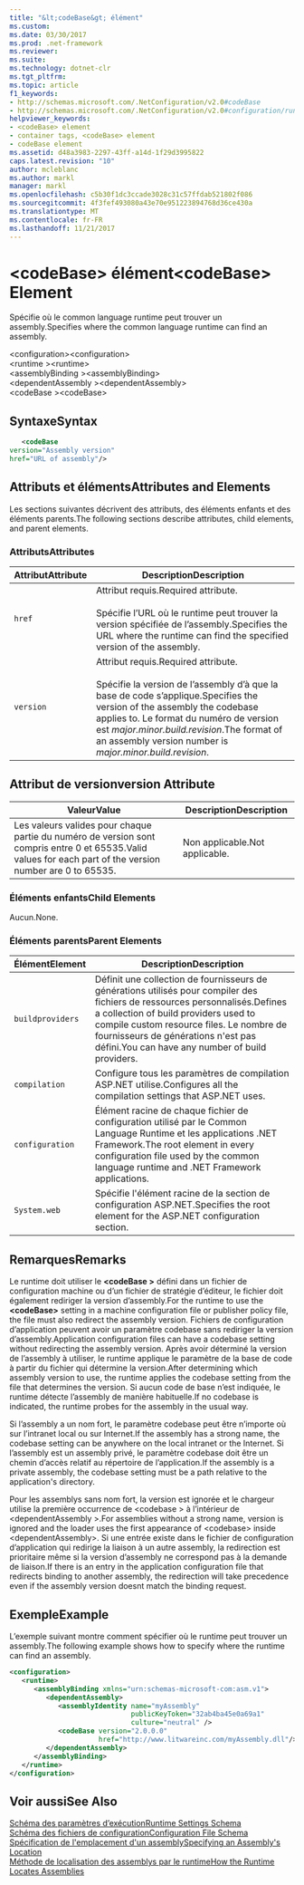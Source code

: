 ```yaml
---
title: "&lt;codeBase&gt; élément"
ms.custom: 
ms.date: 03/30/2017
ms.prod: .net-framework
ms.reviewer: 
ms.suite: 
ms.technology: dotnet-clr
ms.tgt_pltfrm: 
ms.topic: article
f1_keywords:
- http://schemas.microsoft.com/.NetConfiguration/v2.0#codeBase
- http://schemas.microsoft.com/.NetConfiguration/v2.0#configuration/runtime/assemblyBinding/dependentAssembly/codeBase
helpviewer_keywords:
- <codeBase> element
- container tags, <codeBase> element
- codeBase element
ms.assetid: d48a3983-2297-43ff-a14d-1f29d3995822
caps.latest.revision: "10"
author: mcleblanc
ms.author: markl
manager: markl
ms.openlocfilehash: c5b30f1dc3ccade3028c31c57ffdab521802f086
ms.sourcegitcommit: 4f3fef493080a43e70e951223894768d36ce430a
ms.translationtype: MT
ms.contentlocale: fr-FR
ms.lasthandoff: 11/21/2017
---
```

# <a name="ltcodebasegt-element"></a><span data-ttu-id="ad3a1-102">&lt;codeBase&gt; élément</span><span class="sxs-lookup"><span data-stu-id="ad3a1-102">&lt;codeBase&gt; Element</span></span>
<span data-ttu-id="ad3a1-103">Spécifie où le common language runtime peut trouver un assembly.</span><span class="sxs-lookup"><span data-stu-id="ad3a1-103">Specifies where the common language runtime can find an assembly.</span></span>  
  
 <span data-ttu-id="ad3a1-104">\<configuration></span><span class="sxs-lookup"><span data-stu-id="ad3a1-104">\<configuration></span></span>  
<span data-ttu-id="ad3a1-105">\<runtime ></span><span class="sxs-lookup"><span data-stu-id="ad3a1-105">\<runtime></span></span>  
<span data-ttu-id="ad3a1-106">\<assemblyBinding ></span><span class="sxs-lookup"><span data-stu-id="ad3a1-106">\<assemblyBinding></span></span>  
<span data-ttu-id="ad3a1-107">\<dependentAssembly ></span><span class="sxs-lookup"><span data-stu-id="ad3a1-107">\<dependentAssembly></span></span>  
<span data-ttu-id="ad3a1-108">\<codeBase ></span><span class="sxs-lookup"><span data-stu-id="ad3a1-108">\<codeBase></span></span>  
  
## <a name="syntax"></a><span data-ttu-id="ad3a1-109">Syntaxe</span><span class="sxs-lookup"><span data-stu-id="ad3a1-109">Syntax</span></span>  
  
```xml  
   <codeBase    
version="Assembly version"  
href="URL of assembly"/>  
```  
  
## <a name="attributes-and-elements"></a><span data-ttu-id="ad3a1-110">Attributs et éléments</span><span class="sxs-lookup"><span data-stu-id="ad3a1-110">Attributes and Elements</span></span>  
 <span data-ttu-id="ad3a1-111">Les sections suivantes décrivent des attributs, des éléments enfants et des éléments parents.</span><span class="sxs-lookup"><span data-stu-id="ad3a1-111">The following sections describe attributes, child elements, and parent elements.</span></span>  
  
### <a name="attributes"></a><span data-ttu-id="ad3a1-112">Attributs</span><span class="sxs-lookup"><span data-stu-id="ad3a1-112">Attributes</span></span>  
  
|<span data-ttu-id="ad3a1-113">Attribut</span><span class="sxs-lookup"><span data-stu-id="ad3a1-113">Attribute</span></span>|<span data-ttu-id="ad3a1-114">Description</span><span class="sxs-lookup"><span data-stu-id="ad3a1-114">Description</span></span>|  
|---------------|-----------------|  
|`href`|<span data-ttu-id="ad3a1-115">Attribut requis.</span><span class="sxs-lookup"><span data-stu-id="ad3a1-115">Required attribute.</span></span><br /><br /> <span data-ttu-id="ad3a1-116">Spécifie l’URL où le runtime peut trouver la version spécifiée de l’assembly.</span><span class="sxs-lookup"><span data-stu-id="ad3a1-116">Specifies the URL where the runtime can find the specified version of the assembly.</span></span>|  
|`version`|<span data-ttu-id="ad3a1-117">Attribut requis.</span><span class="sxs-lookup"><span data-stu-id="ad3a1-117">Required attribute.</span></span><br /><br /> <span data-ttu-id="ad3a1-118">Spécifie la version de l’assembly d’à que la base de code s’applique.</span><span class="sxs-lookup"><span data-stu-id="ad3a1-118">Specifies the version of the assembly the codebase applies to.</span></span> <span data-ttu-id="ad3a1-119">Le format du numéro de version est *major.minor.build.revision*.</span><span class="sxs-lookup"><span data-stu-id="ad3a1-119">The format of an assembly version number is *major.minor.build.revision*.</span></span>|  
  
## <a name="version-attribute"></a><span data-ttu-id="ad3a1-120">Attribut de version</span><span class="sxs-lookup"><span data-stu-id="ad3a1-120">version Attribute</span></span>  
  
|<span data-ttu-id="ad3a1-121">Valeur</span><span class="sxs-lookup"><span data-stu-id="ad3a1-121">Value</span></span>|<span data-ttu-id="ad3a1-122">Description</span><span class="sxs-lookup"><span data-stu-id="ad3a1-122">Description</span></span>|  
|-----------|-----------------|  
|<span data-ttu-id="ad3a1-123">Les valeurs valides pour chaque partie du numéro de version sont compris entre 0 et 65535.</span><span class="sxs-lookup"><span data-stu-id="ad3a1-123">Valid values for each part of the version number are 0 to 65535.</span></span>|<span data-ttu-id="ad3a1-124">Non applicable.</span><span class="sxs-lookup"><span data-stu-id="ad3a1-124">Not applicable.</span></span>|  
  
### <a name="child-elements"></a><span data-ttu-id="ad3a1-125">Éléments enfants</span><span class="sxs-lookup"><span data-stu-id="ad3a1-125">Child Elements</span></span>  
 <span data-ttu-id="ad3a1-126">Aucun.</span><span class="sxs-lookup"><span data-stu-id="ad3a1-126">None.</span></span>  
  
### <a name="parent-elements"></a><span data-ttu-id="ad3a1-127">Éléments parents</span><span class="sxs-lookup"><span data-stu-id="ad3a1-127">Parent Elements</span></span>  
  
|<span data-ttu-id="ad3a1-128">Élément</span><span class="sxs-lookup"><span data-stu-id="ad3a1-128">Element</span></span>|<span data-ttu-id="ad3a1-129">Description</span><span class="sxs-lookup"><span data-stu-id="ad3a1-129">Description</span></span>|  
|-------------|-----------------|  
|`buildproviders`|<span data-ttu-id="ad3a1-130">Définit une collection de fournisseurs de générations utilisés pour compiler des fichiers de ressources personnalisés.</span><span class="sxs-lookup"><span data-stu-id="ad3a1-130">Defines a collection of build providers used to compile custom resource files.</span></span> <span data-ttu-id="ad3a1-131">Le nombre de fournisseurs de générations n'est pas défini.</span><span class="sxs-lookup"><span data-stu-id="ad3a1-131">You can have any number of build providers.</span></span>|  
|`compilation`|<span data-ttu-id="ad3a1-132">Configure tous les paramètres de compilation ASP.NET utilise.</span><span class="sxs-lookup"><span data-stu-id="ad3a1-132">Configures all the compilation settings that ASP.NET uses.</span></span>|  
|`configuration`|<span data-ttu-id="ad3a1-133">Élément racine de chaque fichier de configuration utilisé par le Common Language Runtime et les applications .NET Framework.</span><span class="sxs-lookup"><span data-stu-id="ad3a1-133">The root element in every configuration file used by the common language runtime and .NET Framework applications.</span></span>|  
|`System.web`|<span data-ttu-id="ad3a1-134">Spécifie l'élément racine de la section de configuration ASP.NET.</span><span class="sxs-lookup"><span data-stu-id="ad3a1-134">Specifies the root element for the ASP.NET configuration section.</span></span>|  
  
## <a name="remarks"></a><span data-ttu-id="ad3a1-135">Remarques</span><span class="sxs-lookup"><span data-stu-id="ad3a1-135">Remarks</span></span>  
 <span data-ttu-id="ad3a1-136">Le runtime doit utiliser le  **\<codeBase >** défini dans un fichier de configuration machine ou d’un fichier de stratégie d’éditeur, le fichier doit également rediriger la version d’assembly.</span><span class="sxs-lookup"><span data-stu-id="ad3a1-136">For the runtime to use the **\<codeBase>** setting in a machine configuration file or publisher policy file, the file must also redirect the assembly version.</span></span> <span data-ttu-id="ad3a1-137">Fichiers de configuration d’application peuvent avoir un paramètre codebase sans rediriger la version d’assembly.</span><span class="sxs-lookup"><span data-stu-id="ad3a1-137">Application configuration files can have a codebase setting without redirecting the assembly version.</span></span> <span data-ttu-id="ad3a1-138">Après avoir déterminé la version de l’assembly à utiliser, le runtime applique le paramètre de la base de code à partir du fichier qui détermine la version.</span><span class="sxs-lookup"><span data-stu-id="ad3a1-138">After determining which assembly version to use, the runtime applies the codebase setting from the file that determines the version.</span></span> <span data-ttu-id="ad3a1-139">Si aucun code de base n’est indiquée, le runtime détecte l’assembly de manière habituelle.</span><span class="sxs-lookup"><span data-stu-id="ad3a1-139">If no codebase is indicated, the runtime probes for the assembly in the usual way.</span></span>  
  
 <span data-ttu-id="ad3a1-140">Si l’assembly a un nom fort, le paramètre codebase peut être n’importe où sur l’intranet local ou sur Internet.</span><span class="sxs-lookup"><span data-stu-id="ad3a1-140">If the assembly has a strong name, the codebase setting can be anywhere on the local intranet or the Internet.</span></span> <span data-ttu-id="ad3a1-141">Si l’assembly est un assembly privé, le paramètre codebase doit être un chemin d’accès relatif au répertoire de l’application.</span><span class="sxs-lookup"><span data-stu-id="ad3a1-141">If the assembly is a private assembly, the codebase setting must be a path relative to the application's directory.</span></span>  
  
 <span data-ttu-id="ad3a1-142">Pour les assemblys sans nom fort, la version est ignorée et le chargeur utilise la première occurrence de \<codebase > à l’intérieur de \<dependentAssembly >.</span><span class="sxs-lookup"><span data-stu-id="ad3a1-142">For assemblies without a strong name, version is ignored and the loader uses the first appearance of \<codebase> inside \<dependentAssembly>.</span></span> <span data-ttu-id="ad3a1-143">Si une entrée existe dans le fichier de configuration d’application qui redirige la liaison à un autre assembly, la redirection est prioritaire même si la version d’assembly ne correspond pas à la demande de liaison.</span><span class="sxs-lookup"><span data-stu-id="ad3a1-143">If there is an entry in the application configuration file that redirects binding to another assembly, the redirection will take precedence even if the assembly version doesnt match the binding request.</span></span>  
  
## <a name="example"></a><span data-ttu-id="ad3a1-144">Exemple</span><span class="sxs-lookup"><span data-stu-id="ad3a1-144">Example</span></span>  
 <span data-ttu-id="ad3a1-145">L’exemple suivant montre comment spécifier où le runtime peut trouver un assembly.</span><span class="sxs-lookup"><span data-stu-id="ad3a1-145">The following example shows how to specify where the runtime can find an assembly.</span></span>  
  
```xml  
<configuration>  
   <runtime>  
      <assemblyBinding xmlns="urn:schemas-microsoft-com:asm.v1">  
         <dependentAssembly>  
            <assemblyIdentity name="myAssembly"  
                              publicKeyToken="32ab4ba45e0a69a1"  
                              culture="neutral" />  
            <codeBase version="2.0.0.0"  
                      href="http://www.litwareinc.com/myAssembly.dll"/>  
         </dependentAssembly>  
      </assemblyBinding>  
   </runtime>  
</configuration>  
```  
  
## <a name="see-also"></a><span data-ttu-id="ad3a1-146">Voir aussi</span><span class="sxs-lookup"><span data-stu-id="ad3a1-146">See Also</span></span>  
 [<span data-ttu-id="ad3a1-147">Schéma des paramètres d’exécution</span><span class="sxs-lookup"><span data-stu-id="ad3a1-147">Runtime Settings Schema</span></span>](../../../../../docs/framework/configure-apps/file-schema/runtime/index.md)  
 [<span data-ttu-id="ad3a1-148">Schéma des fichiers de configuration</span><span class="sxs-lookup"><span data-stu-id="ad3a1-148">Configuration File Schema</span></span>](../../../../../docs/framework/configure-apps/file-schema/index.md)  
 [<span data-ttu-id="ad3a1-149">Spécification de l'emplacement d'un assembly</span><span class="sxs-lookup"><span data-stu-id="ad3a1-149">Specifying an Assembly's Location</span></span>](../../../../../docs/framework/configure-apps/specify-assembly-location.md)  
 [<span data-ttu-id="ad3a1-150">Méthode de localisation des assemblys par le runtime</span><span class="sxs-lookup"><span data-stu-id="ad3a1-150">How the Runtime Locates Assemblies</span></span>](../../../../../docs/framework/deployment/how-the-runtime-locates-assemblies.md)
